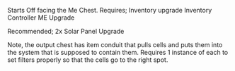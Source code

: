 Starts Off facing the Me Chest.
Requires;
    Inventory upgrade
    Inventory Controller
    ME Upgrade

Recommended;
    2x Solar Panel Upgrade

Note, the output chest has item conduit that pulls cells and puts them into the system that is supposed to contain them.
Requires 1 instance of each to set filters properly so that the cells go to the right spot.